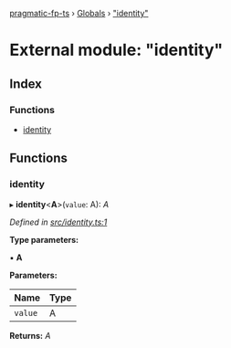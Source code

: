 [pragmatic-fp-ts](../README.md) › [Globals](../globals.md) › ["identity"](_identity_.md)

# External module: "identity"

## Index

### Functions

* [identity](_identity_.md#identity)

## Functions

###  identity

▸ **identity**<**A**>(`value`: A): *A*

*Defined in [src/identity.ts:1](https://github.com/hermann-p/pragmatic-fp-ts/blob/4c86847/src/identity.ts#L1)*

**Type parameters:**

▪ **A**

**Parameters:**

Name | Type |
------ | ------ |
`value` | A |

**Returns:** *A*
